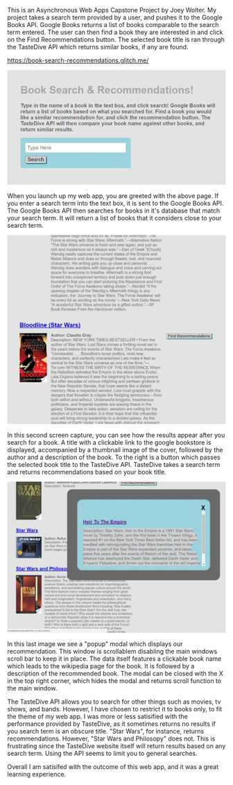 This is an Asynchronous Web Apps Capstone Project by Joey Wolter.
My project takes a search term provided by a user, and pushes it to the Google Books API. Google Books returns a list of books comparable to the search term entered. The user can then find a book they are interested in and click on the Find Recommendations button. The selected book title is ran through the TasteDive API which returns similar books, if any are found.

https://book-search-recommendations.glitch.me/

![Book Search image 1](./images/BookSearch1.jpg)

When you launch up my web app, you are greeted with the above page. If you enter a search term into the text box, it is sent to the Google Books API. The Google Books API then searches for books in it's database that match your search term. It will return a list of books that it considers close to your search term.

![Book Search image 2](./images/BookSearch2.jpg)

In this second screen capture, you can see how the results appear after you search for a book. A title with a clickable link to the google bookstore is displayed, accompanied by a thumbnail image of the cover, followed by the author and a description of the book. To the right is a button which passes the selected book title to the TasteDive API. TasteDive takes a search term and returns recommendations based on your book title.

![Book Search image 3](./images/BookSearch3.jpg)

In this last image we see a "popup" modal which displays our recommendation. This window is scrollablem disabling the main windows scroll bar to keep it in place. The data itself features a clickable book name which leads to the wikipedia page for the book. It is followed by a description of the recommended book. The modal can be closed with the X in the top right corner, which hides the modal and returns scroll function to the main window.

The TasteDive API allows you to search for other things such as movies, tv shows, and bands. However, I have chosen to restrict it to books only, to fit the theme of my web app. I was more or less satisified with the performance provided by TasteDive, as it sometimes returns no results if you search term is an obscure title. "Star Wars", for instance, returns recommendations. However, "Star Wars and Philosopy" does not. This is frustrating since the TasteDive website itself will return results based on any search term. Using the API seems to limit you to general searches.

Overall I am satisifed with the outcome of this web app, and it was a great learning experience.
